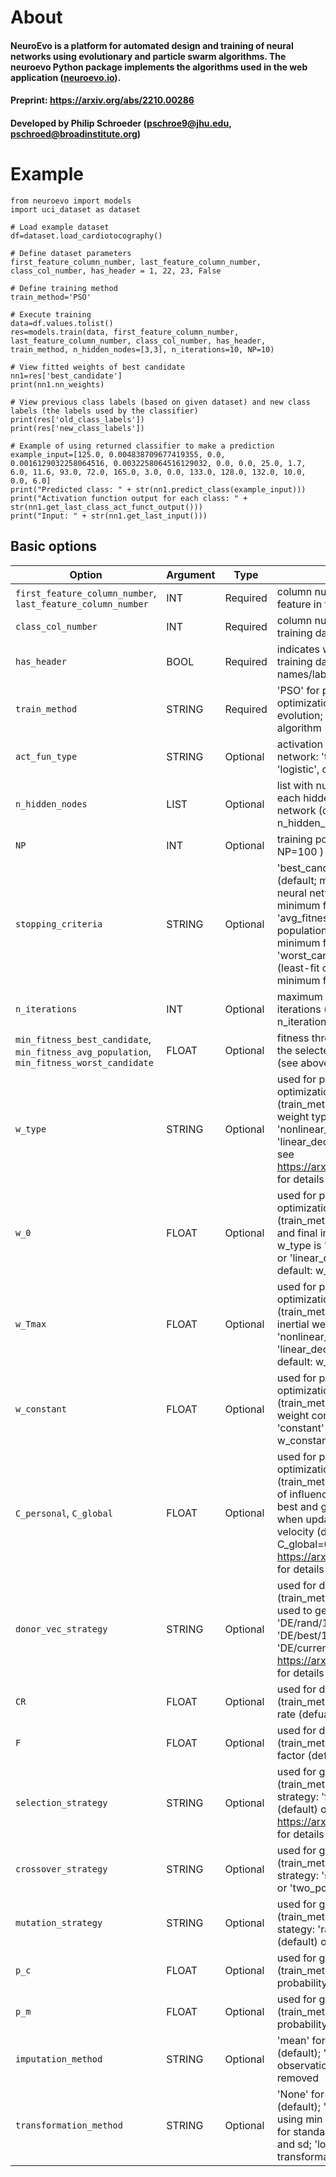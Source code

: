 # About
#### NeuroEvo is a platform for automated design and training of neural networks using evolutionary and particle swarm algorithms. The neuroevo Python package implements the algorithms used in the web application ([neuroevo.io](https://neuroevo.io)).

#### Preprint: https://arxiv.org/abs/2210.00286

#### Developed by Philip Schroeder (pschroe9@jhu.edu, pschroed@broadinstitute.org)



# Example
```
from neuroevo import models
import uci_dataset as dataset

# Load example dataset
df=dataset.load_cardiotocography()

# Define dataset parameters
first_feature_column_number, last_feature_column_number, class_col_number, has_header = 1, 22, 23, False

# Define training method
train_method='PSO'

# Execute training
data=df.values.tolist()
res=models.train(data, first_feature_column_number, last_feature_column_number, class_col_number, has_header, train_method, n_hidden_nodes=[3,3], n_iterations=10, NP=10)

# View fitted weights of best candidate
nn1=res['best_candidate']
print(nn1.nn_weights)

# View previous class labels (based on given dataset) and new class labels (the labels used by the classifier)
print(res['old_class_labels'])
print(res['new_class_labels'])

# Example of using returned classifier to make a prediction 
example_input=[125.0, 0.004838709677419355, 0.0, 0.0016129032258064516, 0.0032258064516129032, 0.0, 0.0, 25.0, 1.7, 6.0, 11.6, 93.0, 72.0, 165.0, 3.0, 0.0, 133.0, 128.0, 132.0, 10.0, 0.0, 6.0]
print("Predicted class: " + str(nn1.predict_class(example_input)))
print("Activation function output for each class: " + str(nn1.get_last_class_act_funct_output()))
print("Input: " + str(nn1.get_last_input()))
```


## Basic options


| Option | Argument | Type | Description|
|---|-------|------|----|
| `first_feature_column_number`, `last_feature_column_number`  | INT | Required | column number of first and last feature in training data |
| `class_col_number`  | INT | Required | column number of class label in training data |
| `has_header`  | BOOL | Required | indicates whether first row of training data includes column names/labels  |
| `train_method`  | STRING | Required | 'PSO' for particle swarm optimization; 'DE' for differential evolution; 'GA' for genetic algorithm  |
| `act_fun_type`  | STRING | Optional | activation function used in neural network: 'tanh' (default), 'logistic', or 'linear  |
| `n_hidden_nodes`  | LIST | Optional | list with number of nodes used in each hidden layer of neural network (default: n_hidden_nodes=[3,5,3]) |
| `NP`  | INT | Optional | training population size (default: NP=100 ) |
| `stopping_criteria`  | STRING | Optional | 'best_candidate_fitness_min' (default; most-fit candidate neural network must achieve minimum fitness threshold), 'avg_fitness_min' (average population fitness must achieve minimum fitness threshold), or 'worst_candidate_fitness_min' (least-fit candidate must achieve minimum fitness threshold) |
| `n_iterations`  | INT | Optional | maximum number of training iterations (default: n_iterations=100) |
| `min_fitness_best_candidate`, `min_fitness_avg_population`, `min_fitness_worst_candidate`  | FLOAT | Optional | fitness threshold that applies to the selected stopping_criteria (see above; default = 0.99) |
| `w_type`  | STRING | Optional | used for particle swarm optimization (train_method='PSO'); inertial weight type: 'nonlinear_decreasing' (default), 'linear_decreasing', or 'constant'; see https://arxiv.org/abs/2210.00286 for details |
| `w_0`  | FLOAT | Optional | used for particle swarm optimization (train_method='PSO'); starting and final inertial weight when w_type is 'nonlinear_decreasing' or 'linear_decreasing' (see above; default: w_0=0.9)|
| `w_Tmax`  | FLOAT | Optional | used for particle swarm optimization (train_method='PSO'); final inertial weight when w_type is 'nonlinear_decreasing' or 'linear_decreasing' (see above; default: w_Tmax=0.5)|
| `w_constant`  | FLOAT | Optional | used for particle swarm optimization (train_method='PSO'); inertial weight constant when w_type is 'constant' (see above; default: w_constant=0.73);
| `C_personal`, `C_global`  | FLOAT | Optional | used for particle swarm optimization (train_method='PSO'); the degree of influence from the personal best and global best position when updating the particle velocity (default: C_personal=0.5, C_global=0.5); see https://arxiv.org/abs/2210.00286 for details |
| `donor_vec_strategy`  | STRING | Optional | used for differential evolution (train_method='DE'); strategy used to generate donor vector: 'DE/rand/1' (default), 'DE/rand/2', 'DE/best/1', 'DE/best/2', and 'DE/current-to-best'; see https://arxiv.org/abs/2210.00286 for details |
| `CR`  | FLOAT | Optional | used for differential evolution (train_method='DE'); crossover rate (defualt: CR=0.5) |
| `F`  | FLOAT | Optional | used for differential evolution (train_method='DE'); scaling factor (defualt: F=1) |
| `selection_strategy`  | STRING | Optional | used for genetic algorithm (train_method='GA'); selection strategy: 'fitness_proportionate' (default) or 'tournament'; see https://arxiv.org/abs/2210.00286 for details |
| `crossover_strategy`  | STRING | Optional | used for genetic algorithm (train_method='GA'); crossover strategy: 'single_point' (default) or 'two_point' |
| `mutation_strategy`  | STRING | Optional | used for genetic algorithm (train_method='GA'); mutation stategy: 'random_substitution' (default) or 'random_interchange' |
| `p_c`  | FLOAT | Optional | used for genetic algorithm (train_method='GA'); crossover probability (default: p_c=0.8) |
| `p_m`  | FLOAT | Optional | used for genetic algorithm (train_method='GA'); mutation probability (default: p_m=0.5) |
| `imputation_method`  | STRING | Optional | 'mean' for mean imputation (default); 'remove' to have observations with missing values removed |
| `transformation_method`  | STRING | Optional | 'None' for no transformation (default); 'norm' for normalization using min and max; 'standardize' for standardization using mean and sd; 'log' for log transformation |



